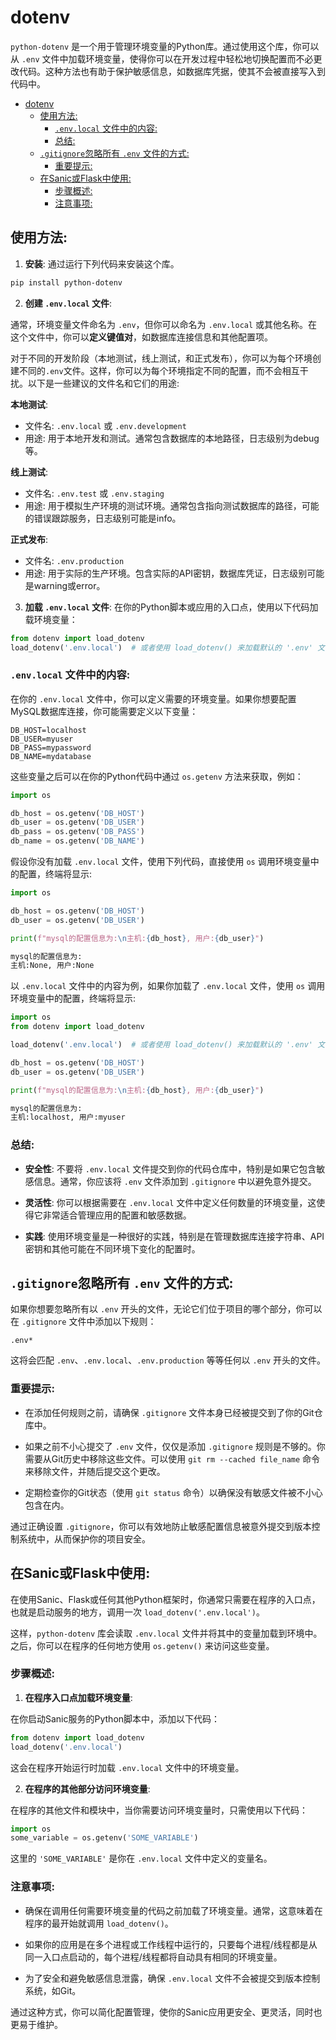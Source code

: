 # dotenv
`python-dotenv` 是一个用于管理环境变量的Python库。通过使用这个库，你可以从 `.env` 文件中加载环境变量，使得你可以在开发过程中轻松地切换配置而不必更改代码。这种方法也有助于保护敏感信息，如数据库凭据，使其不会被直接写入到代码中。<br>

- [dotenv](#dotenv)
  - [使用方法:](#使用方法)
    - [`.env.local` 文件中的内容:](#envlocal-文件中的内容)
    - [总结:](#总结)
  - [`.gitignore`忽略所有 `.env` 文件的方式:](#gitignore忽略所有-env-文件的方式)
    - [重要提示:](#重要提示)
  - [在Sanic或Flask中使用:](#在sanic或flask中使用)
    - [步骤概述:](#步骤概述)
    - [注意事项:](#注意事项)


## 使用方法:

1. **安装**: 通过运行下列代码来安装这个库。

```bash
pip install python-dotenv
```

2. **创建 `.env.local` 文件**: 

通常，环境变量文件命名为 `.env`，但你可以命名为 `.env.local` 或其他名称。在这个文件中，你可以**定义键值对**，如数据库连接信息和其他配置项。<br>

对于不同的开发阶段（本地测试，线上测试，和正式发布），你可以为每个环境创建不同的`.env`文件。这样，你可以为每个环境指定不同的配置，而不会相互干扰。以下是一些建议的文件名和它们的用途:<br>

**本地测试**:<br>

- 文件名: `.env.local` 或 `.env.development`
- 用途: 用于本地开发和测试。通常包含数据库的本地路径，日志级别为debug等。

**线上测试**:<br>

- 文件名: `.env.test` 或 `.env.staging`
- 用途: 用于模拟生产环境的测试环境。通常包含指向测试数据库的路径，可能的错误跟踪服务，日志级别可能是info。

**正式发布**:<br>

- 文件名: `.env.production`
- 用途: 用于实际的生产环境。包含实际的API密钥，数据库凭证，日志级别可能是warning或error。

3. **加载 `.env.local` 文件**: 在你的Python脚本或应用的入口点，使用以下代码加载环境变量：

```python
from dotenv import load_dotenv
load_dotenv('.env.local')  # 或者使用 load_dotenv() 来加载默认的 '.env' 文件
```

### `.env.local` 文件中的内容:

在你的 `.env.local` 文件中，你可以定义需要的环境变量。如果你想要配置MySQL数据库连接，你可能需要定义以下变量：<br>

```plaintext
DB_HOST=localhost
DB_USER=myuser
DB_PASS=mypassword
DB_NAME=mydatabase
```

这些变量之后可以在你的Python代码中通过 `os.getenv` 方法来获取，例如：<br>

```python
import os

db_host = os.getenv('DB_HOST')
db_user = os.getenv('DB_USER')
db_pass = os.getenv('DB_PASS')
db_name = os.getenv('DB_NAME')
```

假设你没有加载 `.env.local` 文件，使用下列代码，直接使用 `os` 调用环境变量中的配置，终端将显示:<br>

```python
import os

db_host = os.getenv('DB_HOST')
db_user = os.getenv('DB_USER')

print(f"mysql的配置信息为:\n主机:{db_host}, 用户:{db_user}")
```

```txt
mysql的配置信息为:
主机:None, 用户:None
```

以 `.env.local` 文件中的内容为例，如果你加载了 `.env.local` 文件，使用 `os` 调用环境变量中的配置，终端将显示:<br>

```python
import os
from dotenv import load_dotenv

load_dotenv('.env.local')  # 或者使用 load_dotenv() 来加载默认的 '.env' 文件

db_host = os.getenv('DB_HOST')
db_user = os.getenv('DB_USER')

print(f"mysql的配置信息为:\n主机:{db_host}, 用户:{db_user}")
```

```txt
mysql的配置信息为:
主机:localhost, 用户:myuser
```

### 总结:

- **安全性**: 不要将 `.env.local` 文件提交到你的代码仓库中，特别是如果它包含敏感信息。通常，你应该将 `.env` 文件添加到 `.gitignore` 中以避免意外提交。

- **灵活性**: 你可以根据需要在 `.env.local` 文件中定义任何数量的环境变量，这使得它非常适合管理应用的配置和敏感数据。

- **实践**: 使用环境变量是一种很好的实践，特别是在管理数据库连接字符串、API密钥和其他可能在不同环境下变化的配置时。


## `.gitignore`忽略所有 `.env` 文件的方式:

如果你想要忽略所有以 `.env` 开头的文件，无论它们位于项目的哪个部分，你可以在 `.gitignore` 文件中添加以下规则：<br>

```plaintext
.env*
```

这将会匹配 `.env`、`.env.local`、`.env.production` 等等任何以 `.env` 开头的文件。<br>

### 重要提示:

- 在添加任何规则之前，请确保 `.gitignore` 文件本身已经被提交到了你的Git仓库中。

- 如果之前不小心提交了 `.env` 文件，仅仅是添加 `.gitignore` 规则是不够的。你需要从Git历史中移除这些文件。可以使用 `git rm --cached file_name` 命令来移除文件，并随后提交这个更改。

- 定期检查你的Git状态（使用 `git status` 命令）以确保没有敏感文件被不小心包含在内。

通过正确设置 `.gitignore`，你可以有效地防止敏感配置信息被意外提交到版本控制系统中，从而保护你的项目安全。<br>


## 在Sanic或Flask中使用:

在使用Sanic、Flask或任何其他Python框架时，你通常只需要在程序的入口点，也就是启动服务的地方，调用一次 `load_dotenv('.env.local')`。<br>

这样，`python-dotenv` 库会读取 `.env.local` 文件并将其中的变量加载到环境中。之后，你可以在程序的任何地方使用 `os.getenv()` 来访问这些变量。<br>

### 步骤概述:

1. **在程序入口点加载环境变量**:

在你启动Sanic服务的Python脚本中，添加以下代码：<br>

```python
from dotenv import load_dotenv
load_dotenv('.env.local')
```

这会在程序开始运行时加载 `.env.local` 文件中的环境变量。<br>

2. **在程序的其他部分访问环境变量**:

在程序的其他文件和模块中，当你需要访问环境变量时，只需使用以下代码：<br>

```python
import os
some_variable = os.getenv('SOME_VARIABLE')
```

这里的 `'SOME_VARIABLE'` 是你在 `.env.local` 文件中定义的变量名。<br>

### 注意事项:

- 确保在调用任何需要环境变量的代码之前加载了环境变量。通常，这意味着在程序的最开始就调用 `load_dotenv()`。

- 如果你的应用是在多个进程或工作线程中运行的，只要每个进程/线程都是从同一入口点启动的，每个进程/线程都将自动具有相同的环境变量。

- 为了安全和避免敏感信息泄露，确保 `.env.local` 文件不会被提交到版本控制系统，如Git。

通过这种方式，你可以简化配置管理，使你的Sanic应用更安全、更灵活，同时也更易于维护。<br>